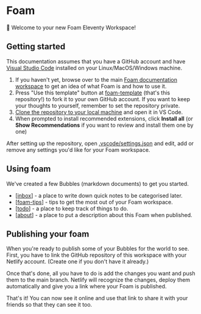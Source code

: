 # Foam

👋 Welcome to your new Foam Eleventy Workspace!

## Getting started

This documentation assumes that you have a GitHub account and have [Visual Studio Code](https://code.visualstudio.com/) installed on your Linux/MacOS/Windows machine.

1. If you haven't yet, browse over to the main [Foam documentation workspace](https://foambubble.github.io/foam) to get an idea of what Foam is and how to use it.
2. Press "Use this template" button at [foam-template](https://github.com/foambubble/foam-template/generate) (that's this repository!) to fork it to your own GitHub account. If you want to keep your thoughts to yourself, remember to set the repository private.
3. [Clone the repository to your local machine](https://help.github.com/en/github/creating-cloning-and-archiving-repositories/cloning-a-repository) and open it in VS Code.
4. When prompted to install recommended extensions, click **Install all** (or **Show Recommendations** if you want to review and install them one by one)

After setting up the repository, open [.vscode/settings.json](.vscode/settings.json) and edit, add or remove any settings you'd like for your Foam workspace.

## Using foam

We've created a few Bubbles (markdown documents) to get you started.

- [[inbox]] - a place to write down quick notes to be categorised later.
- [[foam-tips]] - tips to get the most out of your Foam workspace.
- [[todo]] - a place to keep track of things to do.
- [[about]] - a place to put a description about this Foam when published.

## Publishing your foam

When you're ready to publish some of your Bubbles for the world to see. First, you have to link the GitHub repository of this workspace with your Netlify account. (Create one if you don't have it already.)

Once that's done, all you have to do is add the changes you want and push them to the main branch. Netlify will recognize the changes, deploy them automatically and give you a link where your Foam is published.

That's it! You can now see it online and use that link to share it with your friends so that they can see it too.
 
[//begin]: # "Autogenerated link references for markdown compatibility"
[about]: bubbles/about "About this site"
[inbox]: bubbles/inbox "Inbox"
[foam-tips]: bubbles/foam-tips "Foam tips"
[todo]: bubbles/todo "Todo"
[//end]: # "Autogenerated link references"